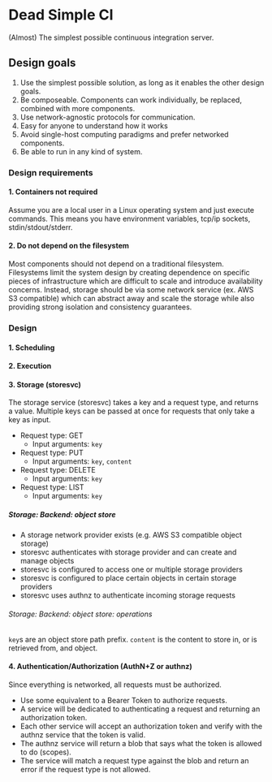 # Dead Simple CI

(Almost) The simplest possible continuous integration server.


## Design goals
1. Use the simplest possible solution, as long as it enables the other design goals.
2. Be composeable. Components can work individually, be replaced, combined with more components.
3. Use network-agnostic protocols for communication.
4. Easy for anyone to understand how it works
5. Avoid single-host computing paradigms and prefer networked components.
6. Be able to run in any kind of system.

### Design requirements

#### 1. Containers not required
Assume you are a local user in a Linux operating system and just execute commands.
This means you have environment variables, tcp/ip sockets, stdin/stdout/stderr.

#### 2. Do not depend on the filesystem
Most components should not depend on a traditional filesystem. Filesystems limit the
system design by creating dependence on specific pieces of infrastructure which are
difficult to scale and introduce availability concerns. Instead, storage should be
via some network service (ex. AWS S3 compatible) which can abstract away and scale
the storage while also providing strong isolation and consistency guarantees.

### Design

#### 1. Scheduling

#### 2. Execution

#### 3. Storage (storesvc)
The storage service (storesvc) takes a key and a request type, and returns a value.
Multiple keys can be passed at once for requests that only take a key as input.
 - Request type: GET
   - Input arguments: `key`
 - Request type: PUT
   - Input arguments: `key`, `content`
 - Request type: DELETE
   - Input arguments: `key`
 - Request type: LIST
   - Input arguments: `key`

##### Storage: Backend: object store
 - A storage network provider exists (e.g. AWS S3 compatible object storage)
 - storesvc authenticates with storage provider and can create and manage objects
 - storesvc is configured to access one or multiple storage providers
 - storesvc is configured to place certain objects in certain storage providers
 - storesvc uses authnz to authenticate incoming storage requests

###### Storage: Backend: object store: operations
`key`s are an object store path prefix.
`content` is the content to store in, or is retrieved from, and object.

#### 4. Authentication/Authorization (AuthN+Z or authnz)
Since everything is networked, all requests must be authorized.
 - Use some equivalent to a Bearer Token to authorize requests.
 - A service will be dedicated to authenticating a request and returning an authorization token.
 - Each other service will accept an authorization token and verify with the authnz service that the token is valid.
 - The authnz service will return a blob that says what the token is allowed to do (scopes).
 - The service will match a request type against the blob and return an error if the request type is not allowed.

